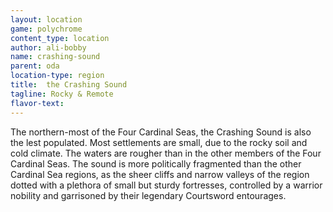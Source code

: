 ```yaml
---
layout: location
game: polychrome
content_type: location
author: ali-bobby
name: crashing-sound
parent: oda
location-type: region
title:  the Crashing Sound
tagline: Rocky & Remote
flavor-text:
---
```


The northern-most of the Four Cardinal Seas, the Crashing Sound is also the lest populated. Most settlements are small, due to the rocky soil and cold climate. The waters are rougher than in the other members of the Four Cardinal Seas. The sound is more politically fragmented than the other Cardinal Sea regions, as the sheer cliffs and narrow valleys of the region dotted with a plethora of small but sturdy fortresses, controlled by a warrior nobility and garrisoned by their legendary Courtsword entourages.
